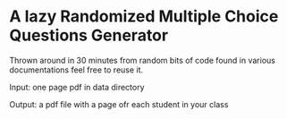 # A lazy Randomized Multiple Choice Questions Generator

Thrown around in 30 minutes from random bits of code found in various documentations feel free to reuse it. 

Input: one page pdf in data directory

Output: a pdf file with a page ofr each student in your class


